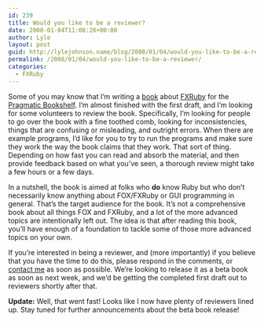 ```yaml
---
id: 239
title: Would you like to be a reviewer?
date: 2008-01-04T11:08:28+00:00
author: Lyle
layout: post
guid: http://lylejohnson.name/blog/2008/01/04/would-you-like-to-be-a-reviewer/
permalink: /2008/01/04/would-you-like-to-be-a-reviewer/
categories:
  - FXRuby
---
```

Some of you may know that I&#8217;m writing a [book](http://www.pragprog.com/titles/fxruby) about [FXRuby](http://www.fxruby.org/) for the [Pragmatic Bookshelf](http://www.pragprog.com/). I&#8217;m almost finished with the first draft, and I&#8217;m looking for some volunteers to review the book. Specifically, I&#8217;m looking for people to go over the book with a fine toothed comb, looking for inconsistencies, things that are confusing or misleading, and outright errors. When there are example programs, I&#8217;d like for you to try to run the programs and make sure they work the way the book claims that they work. That sort of thing. Depending on how fast you can read and absorb the material, and then provide feedback based on what you&#8217;ve seen, a thorough review might take a few hours or a few days.

In a nutshell, the book is aimed at folks who **do** know Ruby but who don&#8217;t necessarily know anything about FOX/FXRuby or GUI programming in general. That&#8217;s the target audience for the book. It&#8217;s not a comprehensive book about all things FOX and FXRuby, and a lot of the more advanced topics are intentionally left out. The idea is that after reading this book, you&#8217;ll have enough of a foundation to tackle some of those more advanced topics on your own.

If you&#8217;re interested in being a reviewer, and (more importantly) if you believe that you have the time to do this, please respond in the comments, or [contact me](mailto:lyle@lylejohnson.name) as soon as possible. We&#8217;re looking to release it as a beta book as soon as next week, and we&#8217;d be getting the completed first draft out to reviewers shortly after that.

**Update:** Well, that went fast! Looks like I now have plenty of reviewers lined up. Stay tuned for further announcements about the beta book release!